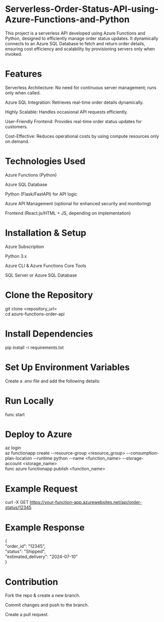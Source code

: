 # Serverless-Order-Status-API-using-Azure-Functions-and-Python
This project is a serverless API developed using Azure Functions and Python, designed to efficiently manage order status updates. It dynamically connects to an Azure SQL Database to fetch and return order details, ensuring cost efficiency and scalability by provisioning servers only when invoked.

# Features

Serverless Architecture: No need for continuous server management; runs only when called.

Azure SQL Integration: Retrieves real-time order details dynamically.

Highly Scalable: Handles occasional API requests efficiently.

User-Friendly Frontend: Provides real-time order status updates for customers.

Cost-Effective: Reduces operational costs by using compute resources only on demand.

# Technologies Used

Azure Functions (Python)

Azure SQL Database

Python (Flask/FastAPI) for API logic

Azure API Management (optional for enhanced security and monitoring)

Frontend (React.js/HTML + JS, depending on implementation)

# Installation & Setup

Azure Subscription

Python 3.x

Azure CLI & Azure Functions Core Tools

SQL Server or Azure SQL Database

#  Clone the Repository
git clone <repository_url><br>
cd azure-functions-order-api

# Install Dependencies
pip install -r requirements.txt

# Set Up Environment Variables
Create a .env file and add the following details:

# Run Locally
func start

# Deploy to Azure
az login<br>
az functionapp create --resource-group <resource_group> --consumption-plan-location <location> --runtime python --name <function_name> --storage-account <storage_name><br>
func azure functionapp publish <function_name><br>

# Example Request
curl -X GET https://your-function-app.azurewebsites.net/api/order-status/12345

# Example Response
{<br>
    "order_id": "12345",<br>
    "status": "Shipped",<br>
    "estimated_delivery": "2024-07-10"<br>
}

# Contribution

Fork the repo & create a new branch.

Commit changes and push to the branch.

Create a pull request.
